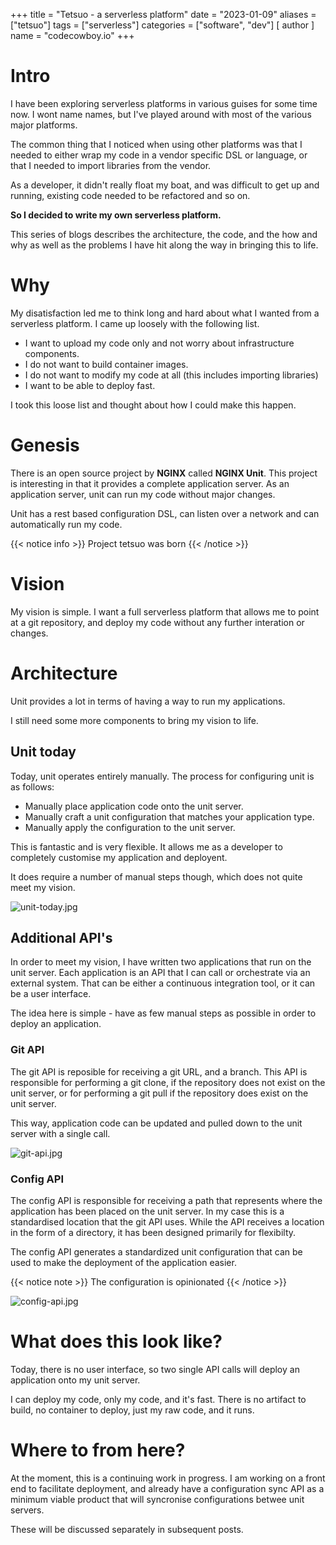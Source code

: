 +++
title = "Tetsuo - a serverless platform"
date = "2023-01-09"
aliases = ["tetsuo"]
tags = ["serverless"]
categories = ["software", "dev"]
[ author ]
  name = "codecowboy.io"
+++

# Intro

I have been exploring serverless platforms in various guises for some time now. I wont name names, but I've played around with most of the various major platforms.

The common thing that I noticed when using other platforms was that I needed to either wrap my code in a vendor specific DSL or language, or that I needed to import libraries from the vendor.

As a developer, it didn't really float my boat, and was difficult to get up and running, existing code needed to be refactored and so  on.

**So I decided to write my own serverless platform.**

This series of blogs describes the architecture, the code, and the how and why as well as the problems I have hit along the way in bringing this to life.

# Why

My disatisfaction led me to think long and hard about what I wanted from a serverless platform. I came up loosely with the following list.

- I want to upload my code only and not worry about infrastructure components.
- I do not want to build container images.
- I do not want to modify my code at all (this includes importing libraries)
- I want to be able to deploy fast.

I took this loose list and thought about how I could make this happen.

# Genesis

There is an open source project by **NGINX** called **NGINX Unit**. This project is interesting in that it provides a complete application server. As an application server, unit can run my code without major changes.

Unit has a rest based configuration DSL, can listen over a network and can automatically run my code. 

{{< notice info >}}
Project tetsuo was born
{{< /notice >}}

# Vision

My vision is simple. I want a full serverless platform that allows me to point at a git repository, and deploy my code without any further interation or changes.

# Architecture

Unit provides a lot in terms of having a way to run my applications. 

I still need some more components to bring my vision to life.

## Unit today

Today, unit operates entirely manually. The process for configuring unit is as follows:
- Manually place application code onto the unit server.
- Manually craft a unit configuration that matches your application type.
- Manually apply the configuration to the unit server.

This is fantastic and is very flexible. It allows me as a developer to completely customise my application and deployent. 

It does require a number of manual steps though, which does not quite meet my vision.

![unit-today.jpg](/images/tetsuo-1-1.jpg)

## Additional API's

In order to meet my vision, I have written two applications that run on the unit server. Each application is an API that I can call or orchestrate via an external system. That can be either a continuous integration tool, or it can be a user interface. 

The idea here is simple - have as few manual steps as possible in order to deploy an application. 

### Git API

The git API is reposible for receiving a git URL, and a branch. This API is responsible for performing a git clone, if the repository does not exist on the unit server, or for performing a git pull if the repository does exist on the unit server. 

This way, application code can be updated and pulled down to the unit server with a single call. 

![git-api.jpg](/images/tetsuo-1-2.jpg)

### Config API

The config API is responsible for receiving a path that represents where the application has been placed on the unit server. In my case this is a standardised location that the git API uses. While the API receives a location in the form of a directory, it has been designed primarily for flexibilty.

The config API generates a standardized unit configuration that can be used to make the deployment of the application easier.

{{< notice note >}}
The configuration is opinionated
{{< /notice >}}

![config-api.jpg](/images/tetsuo-1-3.jpg)

# What does this look like? 

Today, there is no user interface, so two single API calls will deploy an application onto my unit server. 

I can deploy my code, only my code, and it's fast. There is no artifact to build, no container to deploy, just my raw code, and it runs.



# Where to from here?

At the moment, this is a continuing work in progress. I am working on a front end to facilitate deployment, and already have a configuration sync API as a minimum viable product that will syncronise configurations betwee unit servers. 

These will be discussed separately in subsequent posts.


